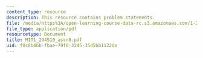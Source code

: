 ```yaml
---
content_type: resource
description: This resource contains problem statements.
file: /media/https%3A/open-learning-course-data-rc.s3.amazonaws.com/1-204-computer-algorithms-in-systems-engineering-spring-2010/f0c8b46bfbae79f0324535d5bb1122de_MIT1_204S10_assn8.pdf
file_type: application/pdf
resourcetype: Document
title: MIT1_204S10_assn8.pdf
uid: f0c8b46b-fbae-79f0-3245-35d5bb1122de
---
```


